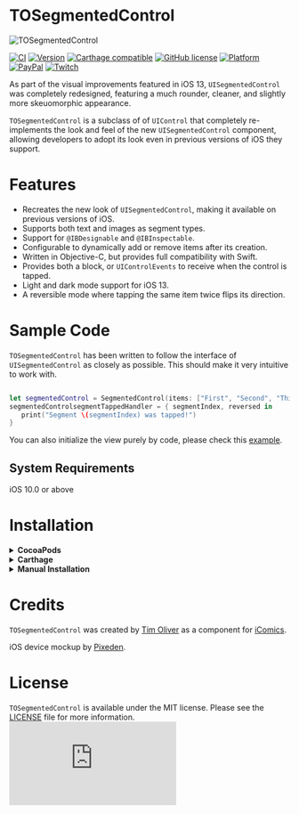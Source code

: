 # TOSegmentedControl

![TOSegmentedControl](screenshot.jpg)

[![CI](https://github.com/TimOliver/TOSegmentedControl/workflows/CI/badge.svg)](https://github.com/TimOliver/TOSegmentedControl/actions?query=workflow%3ACI)
[![Version](https://img.shields.io/cocoapods/v/TOSegmentedControl.svg?style=flat)](http://cocoadocs.org/docsets/TOSegmentedControl)
[![Carthage compatible](https://img.shields.io/badge/Carthage-compatible-4BC51D.svg?style=flat)](https://github.com/Carthage/Carthage)
[![GitHub license](https://img.shields.io/badge/license-MIT-blue.svg)](https://raw.githubusercontent.com/TimOliver/TOSegmentedControl/master/LICENSE)
[![Platform](https://img.shields.io/cocoapods/p/TOSegmentedControl.svg?style=flat)](http://cocoadocs.org/docsets/TOSegmentedControl)
[![PayPal](https://img.shields.io/badge/paypal-donate-blue.svg)](https://www.paypal.com/cgi-bin/webscr?cmd=_s-xclick&hosted_button_id=M4RKULAVKV7K8)
[![Twitch](https://img.shields.io/badge/twitch-timXD-6441a5.svg)](http://twitch.tv/timXD)

As part of the visual improvements featured in iOS 13, `UISegmentedControl` was completely redesigned, featuring a much rounder, cleaner, and slightly more skeuomorphic appearance.

`TOSegmentedControl` is a subclass of of `UIControl` that completely re-implements the look and feel of the new `UISegmentedControl` component, allowing developers to adopt its look even in previous versions of iOS they support.

# Features

* Recreates the new look of `UISegmentedControl`, making it available on previous versions of iOS.
* Supports both text and images as segment types.
* Support for `@IBDesignable` and `@IBInspectable`.
* Configurable to dynamically add or remove items after its creation.
* Written in Objective-C, but provides full compatibility with Swift.
* Provides both a block, or `UIControlEvents` to receive when the control is tapped.
* Light and dark mode support for iOS 13.
* A reversible mode where tapping the same item twice flips its direction.

# Sample Code

`TOSegmentedControl` has been written to follow the interface of `UISegmentedControl` as closely as possible. This should make it very intuitive to work with.

```Swift

let segmentedControl = SegmentedControl(items: ["First", "Second", "Third"])
segmentedControlsegmentTappedHandler = { segmentIndex, reversed in
   print("Segment \(segmentIndex) was tapped!")
}
```

You can also initialize the view purely by code, please check this [example](https://github.com/TimOliver/TOSegmentedControl/blob/master/TOSegmentedControlExample/CodeViewController.m).

## System Requirements
iOS 10.0 or above

# Installation

<details>
  <summary><strong>CocoaPods</strong></summary>

Add the following to your Podfile:
``` ruby
pod 'TOSegmentedControl'
```
</details>

<details>
  <summary><strong>Carthage</strong></summary>

1. Add the following to your Cartfile:
``` 
github "TimOliver/TOSegmentedControl"
```

2. Run `carthage update`

3. From the `Carthage/Build` folder, import the  `TOSegmentedControl.framework`.

4. Follow the remaining steps on [Getting Started with Carthage](https://github.com/Carthage/Carthage#getting-started) to finish integrating the framework.

</details>

<details>
<summary><strong>Manual Installation</strong></summary>

All of the necessary source files located in the `TOSegmentedControl` folder. Simply drag that folder into your Xcode project. 
</details>

# Credits

`TOSegmentedControl` was created by [Tim Oliver](http://twitter.com/TimOliverAU) as a component for [iComics](http://icomics.co).

iOS device mockup by [Pixeden](http://www.pixeden.com).

# License

`TOSegmentedControl` is available under the MIT license. Please see the [LICENSE](LICENSE) file for more information. ![analytics](https://ga-beacon.appspot.com/UA-5643664-16/TOSegmentedControl/README.md?pixel)
